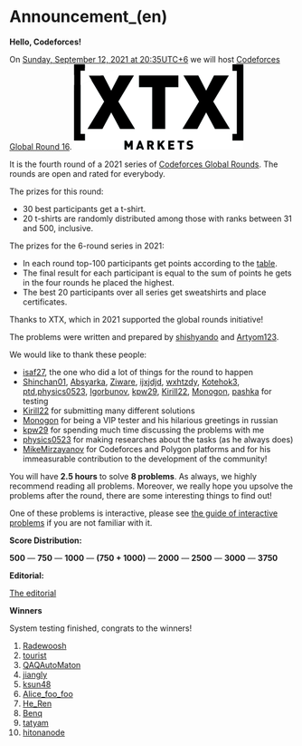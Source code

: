 # Announcement_(en)

**Hello, Codeforces!**

On [Sunday, September 12, 2021 at 20:35UTC+6](https://codeforces.com/https://www.timeanddate.com/worldclock/fixedtime.html?day=12&month=9&year=2021&hour=17&min=35&sec=0&p1=166) we will host [Codeforces Global Round 16](https://codeforces.com/contest/1566 "Codeforces Global Round 16"). **![](images/2ee2f0f95f05aae6ca6f47812dae2dc2aabf277b.png)**

It is the fourth round of a 2021 series of [Codeforces Global Rounds](https://codeforces.com/blog/entry/65002). The rounds are open and rated for everybody.

The prizes for this round:

 * 30 best participants get a t-shirt.
* 20 t-shirts are randomly distributed among those with ranks between 31 and 500, inclusive.

The prizes for the 6-round series in 2021:

 * In each round top-100 participants get points according to the [table](https://codeforces.com/https://pastebin.com/QT5sXEaT).
* The final result for each participant is equal to the sum of points he gets in the four rounds he placed the highest.
* The best 20 participants over all series get sweatshirts and place certificates.

Thanks to XTX, which in 2021 supported the global rounds initiative!

The problems were written and prepared by [shishyando](https://codeforces.com/profile/shishyando "Эксперт shishyando") and [Artyom123](https://codeforces.com/profile/Artyom123 "Международный мастер Artyom123").

We would like to thank these people:

 * [isaf27](https://codeforces.com/profile/isaf27 "Международный гроссмейстер isaf27"), the one who did a lot of things for the round to happen
* [Shinchan01](https://codeforces.com/profile/Shinchan01 "Эксперт Shinchan01"), [Absyarka](https://codeforces.com/profile/Absyarka "Эксперт Absyarka"), [Ziware](https://codeforces.com/profile/Ziware "Мастер Ziware"), [ijxjdjd](https://codeforces.com/profile/ijxjdjd "Мастер ijxjdjd"), [wxhtzdy](https://codeforces.com/profile/wxhtzdy "Мастер wxhtzdy"), [Kotehok3](https://codeforces.com/profile/Kotehok3 "Мастер Kotehok3"), [ptd](https://codeforces.com/profile/ptd "Международный мастер ptd"),[physics0523](https://codeforces.com/profile/physics0523 "Международный мастер physics0523"), [Igorbunov](https://codeforces.com/profile/Igorbunov "Международный мастер Igorbunov"), [kpw29](https://codeforces.com/profile/kpw29 "Гроссмейстер kpw29"), [Kirill22](https://codeforces.com/profile/Kirill22 "Гроссмейстер Kirill22"), [Monogon](https://codeforces.com/profile/Monogon "Международный гроссмейстер Monogon"), [pashka](https://codeforces.com/profile/pashka "Международный гроссмейстер pashka") for testing
* [Kirill22](https://codeforces.com/profile/Kirill22 "Гроссмейстер Kirill22") for submitting many different solutions
* [Monogon](https://codeforces.com/profile/Monogon "Международный гроссмейстер Monogon") for being a VIP tester and his hilarious greetings in russian
* [kpw29](https://codeforces.com/profile/kpw29 "Гроссмейстер kpw29") for spending much time discussing the problems with me
* [physics0523](https://codeforces.com/profile/physics0523 "Международный мастер physics0523") for making researches about the tasks (as he always does)
* [MikeMirzayanov](https://codeforces.com/profile/MikeMirzayanov "Штаб, MikeMirzayanov") for Codeforces and Polygon platforms and for his immeasurable contribution to the development of the community!

You will have **2.5 hours** to solve **8 problems**. As always, we highly recommend reading all problems. Moreover, we really hope you upsolve the problems after the round, there are some interesting things to find out!

One of these problems is interactive, please see [the guide of interactive problems](https://codeforces.com/blog/entry/45307) if you are not familiar with it.

**Score Distribution:**

**500** — **750** — **1000** — **(750 + 1000)** — **2000** — **2500** — **3000** — **3750**

**Editorial:**

[The editorial](Tutorial_(en).md)

**Winners**

System testing finished, congrats to the winners!

 1. [Radewoosh](https://codeforces.com/profile/Radewoosh "Легендарный гроссмейстер Radewoosh")
2. [tourist](https://codeforces.com/profile/tourist "Легендарный гроссмейстер tourist")
3. [QAQAutoMaton](https://codeforces.com/profile/QAQAutoMaton "Легендарный гроссмейстер QAQAutoMaton")
4. [jiangly](https://codeforces.com/profile/jiangly "Легендарный гроссмейстер jiangly")
5. [ksun48](https://codeforces.com/profile/ksun48 "Легендарный гроссмейстер ksun48")
6. [Alice_foo_foo](https://codeforces.com/profile/Alice_foo_foo "Международный гроссмейстер Alice_foo_foo")
7. [He_Ren](https://codeforces.com/profile/He_Ren "Международный гроссмейстер He_Ren")
8. [Benq](https://codeforces.com/profile/Benq "Легендарный гроссмейстер Benq")
9. [tatyam](https://codeforces.com/profile/tatyam "Международный гроссмейстер tatyam")
10. [hitonanode](https://codeforces.com/profile/hitonanode "Международный гроссмейстер hitonanode")
